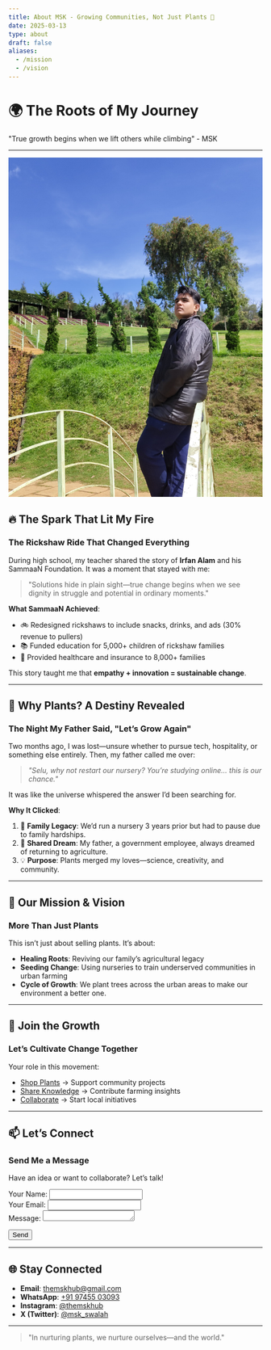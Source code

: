 ```yaml
---
title: About MSK - Growing Communities, Not Just Plants 🌱
date: 2025-03-13
type: about
draft: false
aliases:
  - /mission
  - /vision
---
```


# 🌍 The Roots of My Journey

"True growth begins when we lift others while climbing" - MSK

---
![MSK](/images/alone.jpg)
## 🔥 The Spark That Lit My Fire

### The Rickshaw Ride That Changed Everything
During high school, my teacher shared the story of **Irfan Alam** and his SammaaN Foundation. It was a moment that stayed with me:

> "Solutions hide in plain sight—true change begins when we see dignity in struggle and potential in ordinary moments."

**What SammaaN Achieved**:
- 🚲 Redesigned rickshaws to include snacks, drinks, and ads (30% revenue to pullers)
- 📚 Funded education for 5,000+ children of rickshaw families
- 🏥 Provided healthcare and insurance to 8,000+ families

This story taught me that **empathy + innovation = sustainable change**.

---

## 🌿 Why Plants? A Destiny Revealed

### The Night My Father Said, "Let’s Grow Again"
Two months ago, I was lost—unsure whether to pursue tech, hospitality, or something else entirely. Then, my father called me over:

> _"Selu, why not restart our nursery? You’re studying online... this is our chance."_

It was like the universe whispered the answer I’d been searching for.  

**Why It Clicked**:
1. 🌱 **Family Legacy**: We’d run a nursery 3 years prior but had to pause due to family hardships.  
2. 🤝 **Shared Dream**: My father, a government employee, always dreamed of returning to agriculture.  
3. 💡 **Purpose**: Plants merged my loves—science, creativity, and community.  

---

## 🌟 Our Mission & Vision

### More Than Just Plants
This isn’t just about selling plants. It’s about:  
- **Healing Roots**: Reviving our family’s agricultural legacy  
- **Seeding Change**: Using nurseries to train underserved communities in urban farming  
- **Cycle of Growth**: We plant trees across the urban areas to make our environment a better one.

---

## 🤝 Join the Growth

### Let’s Cultivate Change Together
Your role in this movement:  
- [Shop Plants](/) → Support community projects  
- [Share Knowledge](/blogs) → Contribute farming insights  
- [Collaborate](/contact/contact) → Start local initiatives  

---

## 📫 Let’s Connect

### Send Me a Message
Have an idea or want to collaborate? Let’s talk!  

<div class="simple-contact">
<form action="https://formspree.io/f/xwpvgrod" method="POST">
  <div class="form-box">
    <label>Your Name:</label>
    <input type="text" name="name" required>
  </div>

  <div class="form-box">
    <label>Your Email:</label>
    <input type="email" name="_replyto" required>
  </div>

  <div class="form-box">
    <label>Message:</label>
    <textarea name="message" rows="1" required></textarea>
  </div>

  <button type="submit">Send</button>
</form>
</div>

---

## 🌐 Stay Connected

- **Email**: [themskhub@gmail.com](mailto:themskhub@gmail.com)  
- **WhatsApp**: [+91 97455 03093](https://wa.me/+919745503093)  
- **Instagram**: [@themskhub](https://instagram.com/themskhub)  
- **X (Twitter)**: [@msk_swalah](https://x.com/msk_swalah)  

---

> "In nurturing plants, we nurture ourselves—and the world."